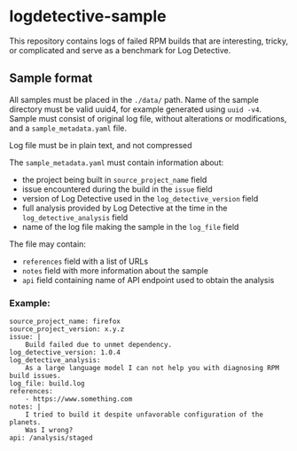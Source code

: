 # logdetective-sample

This repository contains logs of failed RPM builds that are interesting,
tricky, or complicated and serve as a benchmark for Log Detective.


## Sample format

All samples must be placed in the `./data/` path.
Name of the sample directory must be valid uuid4, for example generated using `uuid -v4`.
Sample must consist of original log file, without alterations or modifications,
and a `sample_metadata.yaml` file.

Log file must be in plain text, and not compressed

The `sample_metadata.yaml` must contain information about:
- the project being built in `source_project_name` field
- issue encountered during the build in the `issue` field
- version of Log Detective used in the `log_detective_version` field
- full analysis provided by Log Detective at the time in the `log_detective_analysis` field
- name of the log file making the sample in the `log_file` field

The file may contain:
- `references` field with a list of URLs
- `notes` field with more information about the sample
- `api` field containing name of API endpoint used to obtain the analysis

### Example:

```
source_project_name: firefox
source_project_version: x.y.z
issue: |
    Build failed due to unmet dependency.
log_detective_version: 1.0.4
log_detective_analysis:
    As a large language model I can not help you with diagnosing RPM build issues.
log_file: build.log
references:
    - https://www.something.com
notes: |
    I tried to build it despite unfavorable configuration of the planets.
    Was I wrong?
api: /analysis/staged
```

